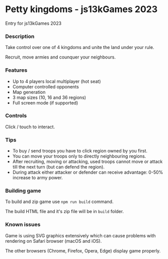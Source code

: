 # Petty kingdoms - js13kGames 2023
Entry for js13kGames 2023

### Description
Take control over one of 4 kingdoms and unite the land under your rule.

Recruit, move armies and counquer your neighbours.

### Features
* Up to 4 players local multiplayer (hot seat)
* Computer controlled opponents
* Map generation
* 3 map sizes (10, 16 and 36 regions)
* Full screen mode (if supported)

### Controls
Click / touch to interact.

### Tips
* To buy / send troops you have to click region owned by you first.
* You can move your troops only to directly neighbouring regions.
* After recruiting, moving or attacking, used troops cannot move or attack till the next turn (but can defend the region).
* During attack either attacker or defender can receive advantage: 0-50% increase to army power.

### Building game
To build and zip game use ```npm run build``` command.

The build HTML file and it's zip file will be in ```build``` folder.

### Known issues
Game is using SVG graphics extensively which can cause problems with rendering on Safari browser (macOS and iOS).

The other browsers (Chrome, Firefox, Opera, Edge) display game properly.
